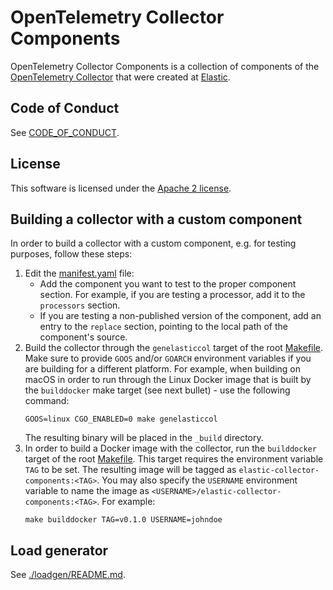 # OpenTelemetry Collector Components

OpenTelemetry Collector Components is a collection of components of the [OpenTelemetry Collector](https://opentelemetry.io/docs/collector/) that were created at [Elastic](https://www.elastic.co/).

## Code of Conduct

See [CODE_OF_CONDUCT](CODE_OF_CONDUCT.md).

## License

This software is licensed under the [Apache 2 license](LICENSE).

## Building a collector with a custom component

In order to build a collector with a custom component, e.g. for testing purposes, follow these steps:
1. Edit the [manifest.yaml](distributions/elastic-components/manifest.yaml) file:
   - Add the component you want to test to the proper component section. For  example, if you are testing a processor, add it to the 
     `processors` section.
   - If you are testing a non-published version of the component, add an entry to the `replace` section, pointing to the local path of 
     the component's source.
2. Build the collector through the `genelasticcol` target of the root [Makefile](Makefile). 
   Make sure to provide `GOOS` and/or `GOARCH` environment variables if you are building for a different platform. 
   For example, when building on macOS in order to run through the Linux Docker image that is built by the `builddocker` make target 
   (see next bullet) - use the following command:
   ```shell
   GOOS=linux CGO_ENABLED=0 make genelasticcol
   ```
   The resulting binary will be placed in the `_build` directory.
3. In order to build a Docker image with the collector, run the `builddocker` target of the root [Makefile](Makefile). 
   This target requires the environment variable `TAG` to be set. The resulting image will be tagged as `elastic-collector-components:<TAG>`.
   You may also specify the `USERNAME` environment variable to name the image as `<USERNAME>/elastic-collector-components:<TAG>`. For example:
   ```shell
   make builddocker TAG=v0.1.0 USERNAME=johndoe
   ``` 

## Load generator

See [./loadgen/README.md](./loadgen/README.md).

